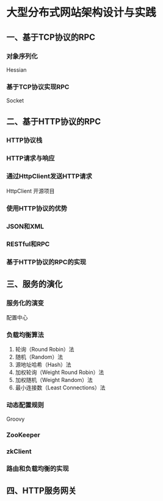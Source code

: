 # 大型分布式网站架构设计与实践

## 一、基于TCP协议的RPC

### 对象序列化

Hessian

### 基于TCP协议实现RPC

Socket

## 二、基于HTTP协议的RPC

### HTTP协议栈

### HTTP请求与响应

### 通过HttpClient发送HTTP请求

HttpClient 开源项目

### 使用HTTP协议的优势

### JSON和XML

### RESTful和RPC

### 基于HTTP协议的RPC的实现

## 三、服务的演化

### 服务化的演变

配置中心

### 负载均衡算法

1. 轮询（Round Robin）法
2. 随机（Random）法
3. 源地址哈希（Hash）法
4. 加权轮询（Weight Round Robin）法
5. 加权随机（Weight Random）法
6. 最小连接数（Least Connections）法

### 动态配置规则

Groovy

### ZooKeeper

### zkClient

### 路由和负载均衡的实现

## 四、HTTP服务网关
